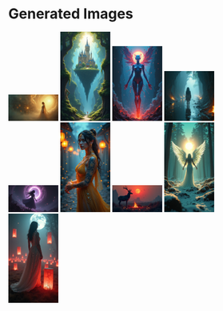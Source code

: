 # Generated Images



<img src="2025_07_06_01.png" width="100"/> <img src="2025_07_06_02.png" width="100"/> <img src="2025_07_06_03.png" width="100"/> <img src="2025_07_06_04.png" width="100"/> <img src="2025_07_06_05.png" width="100"/> <img src="2025_07_06_06.png" width="100"/> <img src="2025_07_06_07.png" width="100"/> <img src="2025_07_06_08.png" width="100"/> <img src="2025_07_06_09.png" width="100"/>